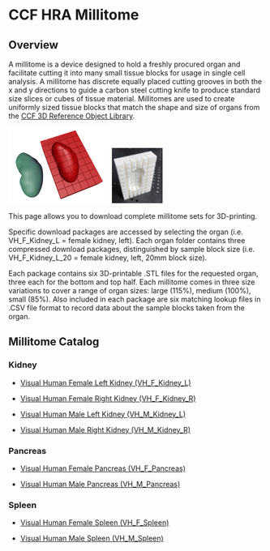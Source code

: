 
# CCF HRA Millitome

<!--## Table of Contents 

- [What is a Millitome?](#what-is-a-millitome)
- [Millitome Catalog](#millitome-catalog)
  - [Kidney](#kidney)
  - [Pancreas](#pancreas)
  - [Spleen](#spleen)-->

## Overview

A millitome is a device designed to hold a freshly procured organ and facilitate cutting it into many small tissue blocks for usage in single cell analysis. A millitome has discrete equally placed cutting grooves in both the x and y directions to guide a carbon steel cutting knife to produce standard size slices or cubes of tissue material. Millitomes are used to create uniformly sized tissue blocks that match the shape and size of organs from the [CCF 3D Reference Object Library](https://hubmapconsortium.github.io/ccf/pages/ccf-3d-reference-library.html).

<img src="img/Fig-1-kidney-and-MT-small.jpg" width="200">
<img src="img/MT_M_Kidney_Bot_1_small.jpg" width="100">

This page allows you to download complete millitome sets for 3D-printing.

Specific download packages are accessed by selecting the organ (i.e. VH_F_Kidney_L = female kidney, left).
Each organ folder contains three compressed download packages, distinguished by sample block size (i.e. VH_F_Kidney_L_20
= female kidney, left, 20mm block size).

Each package contains six 3D-printable .STL files for the requested organ, three each for the bottom and top half. Each millitome comes in three size variations to cover a range of organ sizes: large (115%), medium (100%), small (85%). Also included in each package are six matching lookup files in .CSV file format to record data about the sample blocks taken from the organ.

## Millitome Catalog

### Kidney

* [Visual Human Female Left Kidney (VH_F_Kidney_L)](https://github.com/hubmapconsortium/hra-millitome/tree/main/millitomes/VH_F_Kidney_L/)

* [Visual Human Female Right Kidney (VH_F_Kidney_R)](https://github.com/hubmapconsortium/hra-millitome/tree/main/millitomes/VH_F_Kidney_R/)

* [Visual Human Male Left Kidney (VH_M_Kidney_L)](https://github.com/hubmapconsortium/hra-millitome/tree/main/millitomes/VH_M_Kidney_L/)

* [Visual Human Male Right Kidney (VH_M_Kidney_R)](https://github.com/hubmapconsortium/hra-millitome/tree/main/millitomes/VH_M_Kidney_R/)

### Pancreas

* [Visual Human Female Pancreas (VH_F_Pancreas)](https://github.com/hubmapconsortium/hra-millitome/tree/main/millitomes/VH_F_Pancreas/)

* [Visual Human Male Pancreas (VH_M_Pancreas)](https://github.com/hubmapconsortium/hra-millitome/tree/main/millitomes/VH_M_Pancreas/)

### Spleen

* [Visual Human Female Spleen (VH_F_Spleen)](https://github.com/hubmapconsortium/hra-millitome/tree/main/millitomes/VH_F_Spleen/)

* [Visual Human Male Spleen (VH_M_Spleen)](https://github.com/hubmapconsortium/hra-millitome/tree/main/millitomes/VH_M_Spleen/)

<!--
![Millitome Example](img/Fig-1-kidney-and-MT-small.jpg)
-->
